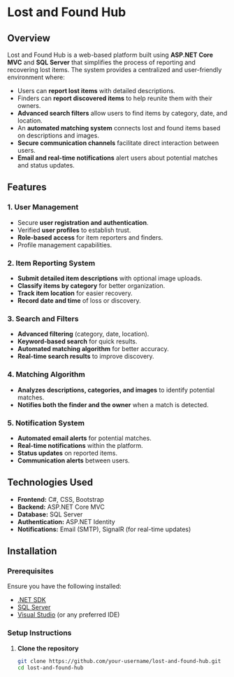 # Lost and Found Hub

## Overview
Lost and Found Hub is a web-based platform built using **ASP.NET Core MVC** and **SQL Server** that simplifies the process of reporting and recovering lost items. The system provides a centralized and user-friendly environment where:

- Users can **report lost items** with detailed descriptions.
- Finders can **report discovered items** to help reunite them with their owners.
- **Advanced search filters** allow users to find items by category, date, and location.
- An **automated matching system** connects lost and found items based on descriptions and images.
- **Secure communication channels** facilitate direct interaction between users.
- **Email and real-time notifications** alert users about potential matches and status updates.

## Features

### 1. User Management
- Secure **user registration and authentication**.
- Verified **user profiles** to establish trust.
- **Role-based access** for item reporters and finders.
- Profile management capabilities.

### 2. Item Reporting System
- **Submit detailed item descriptions** with optional image uploads.
- **Classify items by category** for better organization.
- **Track item location** for easier recovery.
- **Record date and time** of loss or discovery.

### 3. Search and Filters
- **Advanced filtering** (category, date, location).
- **Keyword-based search** for quick results.
- **Automated matching algorithm** for better accuracy.
- **Real-time search results** to improve discovery.

### 4. Matching Algorithm
- **Analyzes descriptions, categories, and images** to identify potential matches.
- **Notifies both the finder and the owner** when a match is detected.

### 5. Notification System
- **Automated email alerts** for potential matches.
- **Real-time notifications** within the platform.
- **Status updates** on reported items.
- **Communication alerts** between users.

## Technologies Used
- **Frontend:** C#, CSS, Bootstrap  
- **Backend:** ASP.NET Core MVC  
- **Database:** SQL Server  
- **Authentication:** ASP.NET Identity  
- **Notifications:** Email (SMTP), SignalR (for real-time updates)  

## Installation

### Prerequisites
Ensure you have the following installed:
- [.NET SDK](https://dotnet.microsoft.com/download)
- [SQL Server](https://www.microsoft.com/en-us/sql-server/sql-server-downloads)
- [Visual Studio](https://visualstudio.microsoft.com/) (or any preferred IDE)

### Setup Instructions
1. **Clone the repository**  
   ```sh
   git clone https://github.com/your-username/lost-and-found-hub.git
   cd lost-and-found-hub
